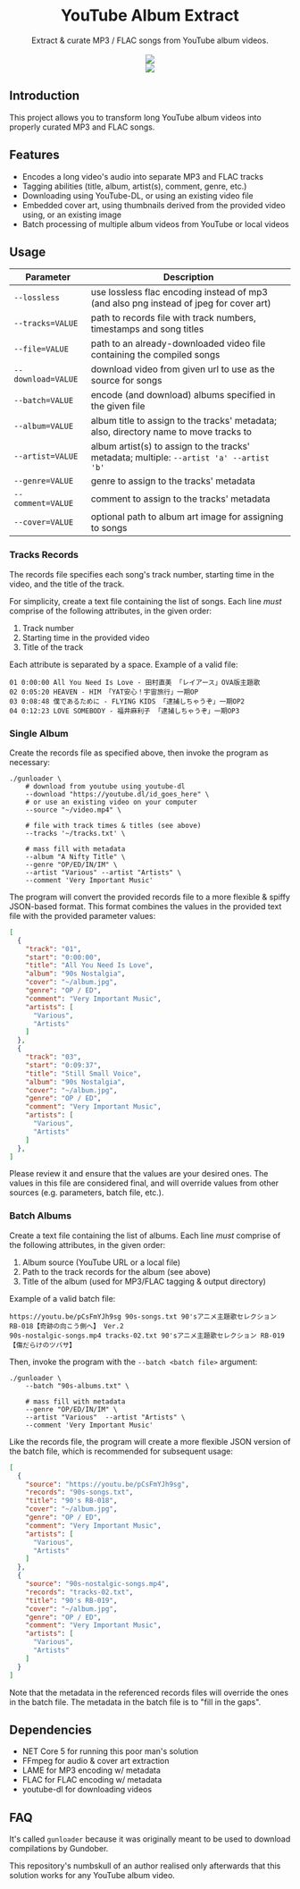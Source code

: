 <html>
    <h1 align='center'>
        YouTube Album Extract
    </h1>
    <p align='center'>
        Extract & curate MP3 / FLAC songs from YouTube album videos.
        <br>
        <br>
        <img src='https://user-images.githubusercontent.com/10241434/135048812-156d9a9a-0218-42e8-9bcf-1b67ff7acbef.png'>
        <br>
        <img src='https://user-images.githubusercontent.com/10241434/135047939-dc7c2d36-a10c-4be2-ae0c-4961c3cb1a20.png'>
    </p>
</html>

## Introduction

This project allows you to transform long YouTube album videos into properly curated MP3 and FLAC songs.

## Features

- Encodes a long video's audio into separate MP3 and FLAC tracks
- Tagging abilities (title, album, artist(s), comment, genre, etc.)
- Downloading using YouTube-DL, or using an existing video file
- Embedded cover art, using thumbnails derived from the provided video using, or an existing image
- Batch processing of multiple album videos from YouTube or local videos

## Usage

| Parameter          | Description                                                                              |
| ------------------ | ---------------------------------------------------------------------------------------- |
| `--lossless`       | use lossless flac encoding instead of mp3 (and also png instead of jpeg for cover art)   |
| `--tracks=VALUE`   | path to records file with track numbers, timestamps and song titles                      |
| `--file=VALUE`     | path to an already-downloaded video file containing the compiled songs                   |
| `--download=VALUE` | download video from given url to use as the source for songs                             |
| `--batch=VALUE`    | encode (and download) albums specified in the given file                                 |
| `--album=VALUE`    | album title to assign to the tracks' metadata; also, directory name to move tracks to    |
| `--artist=VALUE`   | album artist(s) to assign to the tracks' metadata; multiple: `--artist 'a' --artist 'b'` |
| `--genre=VALUE`    | genre to assign to the tracks' metadata                                                  |
| `--comment=VALUE`  | comment to assign to the tracks' metadata                                                |
| `--cover=VALUE`    | optional path to album art image for assigning to songs                                  |

### Tracks Records

The records file specifies each song's track number, starting time in the video, and the title of the track.

For simplicity, create a text file containing the list of songs. Each line *must* comprise of the following attributes, in the given order:

1. Track number
2. Starting time in the provided video
3. Title of the track

Each attribute is separated by a space. Example of a valid file:

```
01 0:00:00 All You Need Is Love - 田村直美 「レイアース」OVA版主題歌
02 0:05:20 HEAVEN - HIM 「YAT安心！宇宙旅行」一期OP
03 0:08:48 僕であるために - FLYING KIDS 「逮捕しちゃうぞ」一期OP2
04 0:12:23 LOVE SOMEBODY - 福井麻利子 「逮捕しちゃうぞ」一期OP3
```

### Single Album

Create the records file as specified above, then invoke the program as necessary:

```shell
./gunloader \
    # download from youtube using youtube-dl
    --download "https://youtube.dl/id_goes_here" \
    # or use an existing video on your computer
    --source "~/video.mp4" \

    # file with track times & titles (see above)
    --tracks '~/tracks.txt' \

    # mass fill with metadata
    --album "A Nifty Title" \
    --genre "OP/ED/IN/IM" \
    --artist "Various" --artist "Artists" \
    --comment 'Very Important Music'
```

The program will convert the provided records file to a more flexible & spiffy JSON-based format. This format combines the values in the provided text file with the provided parameter values:

```json
[
  {
    "track": "01",
    "start": "0:00:00",
    "title": "All You Need Is Love",
    "album": "90s Nostalgia",
    "cover": "~/album.jpg",
    "genre": "OP / ED",
    "comment": "Very Important Music",
    "artists": [
      "Various",
      "Artists"
    ]
  },
  {
    "track": "03",
    "start": "0:09:37",
    "title": "Still Small Voice",
    "album": "90s Nostalgia",
    "cover": "~/album.jpg",
    "genre": "OP / ED",
    "comment": "Very Important Music",
    "artists": [
      "Various",
      "Artists"
    ]
  },
]
```

Please review it and ensure that the values are your desired ones. The values in this file are considered final, and will override values from other sources (e.g. parameters, batch file, etc.).

### Batch Albums

Create a text file containing the list of albums. Each line *must* comprise of the following attributes, in the given order:

1. Album source (YouTube URL or a local file)
2. Path to the track records for the album (see above)
3. Title of the album (used for MP3/FLAC tagging & output directory)

Example of a valid batch file:

```
https://youtu.be/pCsFmYJh9sg 90s-songs.txt 90'sアニメ主題歌セレクション RB-018【奇跡の向こう側へ】 Ver.2
90s-nostalgic-songs.mp4 tracks-02.txt 90'sアニメ主題歌セレクション RB-019【傷だらけのツバサ】
```

Then, invoke the program with the `--batch <batch file>` argument:

```shell
./gunloader \
    --batch "90s-albums.txt" \

    # mass fill with metadata
    --genre "OP/ED/IN/IM" \
    --artist "Various"  --artist "Artists" \
    --comment 'Very Important Music'
```

Like the records file, the program will create a more flexible JSON version of the batch file, which is recommended for subsequent usage:

```json
[
  {
    "source": "https://youtu.be/pCsFmYJh9sg",
    "records": "90s-songs.txt",
    "title": "90's RB-018",
    "cover": "~/album.jpg",
    "genre": "OP / ED",
    "comment": "Very Important Music",
    "artists": [
      "Various",
      "Artists"
    ]
  },
  {
    "source": "90s-nostalgic-songs.mp4",
    "records": "tracks-02.txt",
    "title": "90's RB-019",
    "cover": "~/album.jpg",
    "genre": "OP / ED",
    "comment": "Very Important Music",
    "artists": [
      "Various",
      "Artists"
    ]
  }
]
```

Note that the metadata in the referenced records files will override the ones in the batch file. The metadata in the batch file is to "fill in the gaps".

## Dependencies

- NET Core 5 for running this poor man's solution
- FFmpeg for audio & cover art extraction
- LAME for MP3 encoding w/ metadata
- FLAC for FLAC encoding w/ metadata
- youtube-dl for downloading videos

## FAQ

It's called `gunloader` because it was originally meant to be used to download compilations by Gundober.

This repository's numbskull of an author realised only afterwards that this solution works for any YouTube album video.
